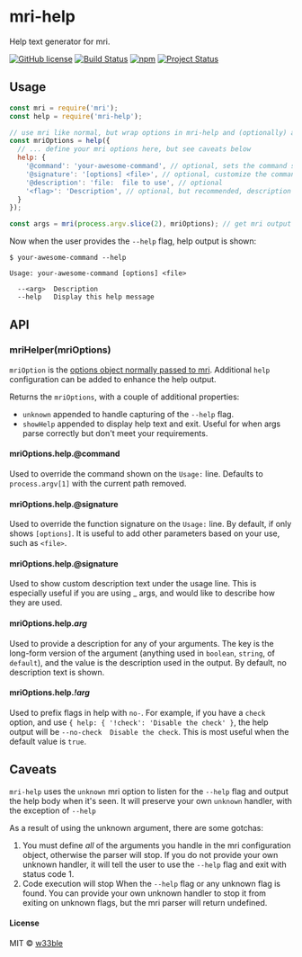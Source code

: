 # mri-help

Help text generator for mri.

[![GitHub license](https://img.shields.io/badge/license-MIT-blue.svg)](https://raw.githubusercontent.com/w33ble/mri-help/master/LICENSE)
[![Build Status](https://img.shields.io/travis/w33ble/mri-help.svg?branch=master)](https://travis-ci.org/w33ble/mri-help)
[![npm](https://img.shields.io/npm/v/mri-help.svg)](https://www.npmjs.com/package/mri-help)
[![Project Status](https://img.shields.io/badge/status-experimental-orange.svg)](https://nodejs.org/api/documentation.html#documentation_stability_index)

## Usage

```js
const mri = require('mri');
const help = require('mri-help');

// use mri like normal, but wrap options in mri-help and (optionally) add an help parameter
const mriOptions = help({
  // ... define your mri options here, but see caveats below
  help: {
    '@command': 'your-awesome-command', // optional, sets the command shown in the usage output
    '@signature': '[options] <file>', // optional, customize the command's signature ("[options]" by default)
    '@description': 'file:  file to use', // optional
    '<flag>': 'Description', // optional, but recommended, description to use for a given flag (long form version)
  }
});

const args = mri(process.argv.slice(2), mriOptions); // get mri output
```

Now when the user provides the `--help` flag, help output is shown:

```
$ your-awesome-command --help

Usage: your-awesome-command [options] <file>

  --<arg>  Description
  --help   Display this help message

```

## API

### mriHelper(mriOptions)

`mriOption` is the [options object normally passed to mri](https://github.com/lukeed/mri#api). Additional `help` configuration can be added to enhance the help output.

Returns the `mriOptions`, with a couple of additional properties:

- `unknown` appended to handle capturing of the `--help` flag.
- `showHelp` appended to display help text and exit. Useful for when args parse correctly but don't meet your requirements.

#### mriOptions.help.@command

Used to override the command shown on the `Usage:` line. Defaults to `process.argv[1]` with the current path removed.

#### mriOptions.help.@signature

Used to override the function signature on the `Usage:` line. By default, if only shows `[options]`. It is useful to add other parameters based on your use, such as `<file>`.

#### mriOptions.help.@signature

Used to show custom description text under the usage line. This is especially useful if you are using _ args, and would like to describe how they are used.

#### mriOptions.help.*arg*

Used to provide a description for any of your arguments. The key is the long-form version of the argument (anything used in `boolean`, `string`, of `default`), and the value is the description used in the output. By default, no description text is shown.

#### mriOptions.help.*!arg*

Used to prefix flags in help with `no-`. For example, if you have a `check` option, and use `{ help: { '!check': 'Disable the check' }`, the help output will be `--no-check  Disable the check`. This is most useful when the default value is `true`.

## Caveats

`mri-help` uses the `unknown` mri option to listen for the `--help` flag and output the help body when it's seen. It will preserve your own `unknown` handler, with the exception of `--help`

As a result of using the unknown argument, there are some gotchas:

1. You must define *all* of the arguments you handle in the mri configuration object, otherwise the parser will stop. If you do not provide your own unknown handler, it will tell the user to use the `--help` flag and exit with status code 1.
1. Code execution will stop When the `--help` flag or any unknown flag is found. You can provide your own unknown handler to stop it from exiting on unknown flags, but the mri parser will return undefined.

#### License

MIT © [w33ble](https://github.com/w33ble)